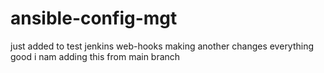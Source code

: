 # ansible-config-mgt
just added to test jenkins web-hooks
making another changes
everything good
i nam adding this from main branch
